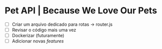 # Pet API | Because We Love Our Pets

- [ ] Criar um arquivo dedicado para rotas -> router.js
- [ ] Revisar o código mais uma vez
- [ ] Dockerizar (futuramente)
- [ ] Adicionar novas *features*
